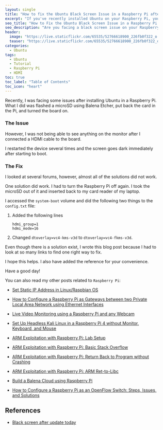 ```yaml
---
layout: single
title: "How to fix the Ubuntu Black Screen Issue in a Raspberry Pi after Installation"
excerpt: "If you've recently installed Ubuntu on your Raspberry Pi, you might have encountered the black screen issue when booting up. This is a common problem with a simple fix. In this post, I will show you how to troubleshoot and fix the Ubuntu black screen issue on your Raspberry Pi."
seo_title: "How to Fix the Ubuntu Black Screen Issue in a Raspberry Pi after Installation"
seo_description: "Are you facing a black screen issue on your Raspberry Pi after installing Ubuntu? Don't worry, this post will guide you through the troubleshooting steps to fix the Ubuntu black screen issue on your Raspberry Pi."
header:
  image: "https://live.staticflickr.com/65535/52766618900_226fb0f322_o.png"
  teaser: "https://live.staticflickr.com/65535/52766618900_226fb0f322_o.png"
categories:
  - Ubuntu
tags:
  - Ubuntu
  - Tutorial
  - Raspberry Pi
  - HDMI
toc: true
toc_label: "Table of Contents"
toc_icon: "heart"
---
```


Recently, I was facing some issues after installing Ubuntu in a Raspberry Pi. What I did was flashed a microSD using Balena Etcher, put back the card in the Pi, and turned the board on.

### The Issue
However, I was not being able to see anything on the monitor after I connected a HDMI cable to the board.

I restarted the device several times and the screen goes dark immediately after starting to boot.

### The Fix
I looked at several forums, however, almost all of the solutions did not work.

One solution did work. I had to turn the Raspberry Pi off again. I took the microSD out of it and inserted back to my card reader of my laptop.

I accessed the `system-boot` volume and did the following two things to the `config.txt` file:

1. Added the following lines
	```
	hdmi_group=1
	hdmi_mode=16
	```
2. Changed `dtoverlay=vc4-kms-v3d` to `dtoverlay=vc4-fkms-v3d`.

Even though there is a solution exist, I wrote this blog post because I had to look at so many links to find one right way to fix.

I hope this helps. I also have added the reference for your convenience.

Have a good day! 

You can also read my other posts related to `Raspberry Pi`:

* [Set Static IP Address in Linux/Raspbian OS](https://shantoroy.com/linux/set-static-hostname-linux-mac-windows-raspbian/)

* [How to Configure a Raspberry Pi as Gateways between two Private Local Area Network using Ethernet Interfaces](https://shantoroy.com/raspberry%20pi/how-to-configure-raspberry-pi-as-gateway/)

* [Live Video Monitoring using a Raspberry Pi and any Webcam](https://shantoroy.com/raspberry%20pi/live-monitoring-using-raspberry-pi-and-any-webcam/)

* [Set Up Headless Kali Linux in a Raspberry Pi 4 without Monitor, Keyboard, and Mouse](https://shantoroy.com/security/install-kali-linux-in-raspberry-pi-4/)

* [ARM Exploitation with Raspberry Pi: Lab Setup](https://shantoroy.com/security/ARM-exploitation-Raspberry-Pi-lab-setup/)

* [ARM Exploitation with Raspberry Pi: Basic Stack Overflow](https://shantoroy.com/security/ARM-exploitation-raspberry-pi-stack-overflow/)

* [ARM Exploitation with Raspberry Pi: Return Back to Program without Crashing](https://shantoroy.com/security/avoid-segmentation-fault-return-from-shellcode/)

* [ARM Exploitation with Raspberry Pi: ARM Ret-to-Libc](https://shantoroy.com/security/ret-to-libc-arm-exploitation-raspberry-pi/)

* [Build a Balena Cloud using Raspberry Pi](https://shantoroy.com/raspberry%20pi/balenaOS-install-raspberry-pi-balenacloud/)

-   [How to Configure a Raspberry Pi as an OpenFlow Switch: Steps, Issues, and Solutions](https://shantoroy.com/openflow/how-to-configure-raspberry-pi-as-open-flow-switch/)

## References
*   [Black screen after update today](https://forums.raspberrypi.com/viewtopic.php?t=347128)
<!--stackedit_data:
eyJoaXN0b3J5IjpbMTcwNTUzNjYxNSw4MjEzMTk5ODJdfQ==
-->